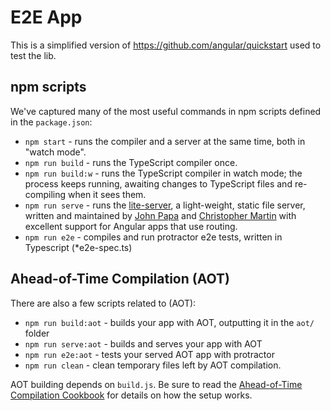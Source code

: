 # E2E App

This is a simplified version of https://github.com/angular/quickstart used to test the lib.

## npm scripts

We've captured many of the most useful commands in npm scripts defined in the `package.json`:

* `npm start` - runs the compiler and a server at the same time, both in "watch mode".
* `npm run build` - runs the TypeScript compiler once.
* `npm run build:w` - runs the TypeScript compiler in watch mode; the process keeps running, awaiting changes to TypeScript files and re-compiling when it sees them.
* `npm run serve` - runs the [lite-server](https://www.npmjs.com/package/lite-server), a light-weight, static file server, written and maintained by
[John Papa](https://github.com/johnpapa) and
[Christopher Martin](https://github.com/cgmartin)
with excellent support for Angular apps that use routing.
* `npm run e2e` - compiles and run protractor e2e tests, written in Typescript (*e2e-spec.ts)

## Ahead-of-Time Compilation (AOT)

There are also a few scripts related to (AOT):
* `npm run build:aot` - builds your app with AOT, outputting it in the `aot/` folder
* `npm run serve:aot` - builds and serves your app with AOT
* `npm run e2e:aot` - tests your served AOT app with protractor
* `npm run clean` - clean temporary files left by AOT compilation.

AOT building depends on `build.js`.
Be sure to read the [Ahead-of-Time Compilation Cookbook](https://angular.io/docs/ts/latest/cookbook/aot-compiler.html)
for details on how the setup works.
